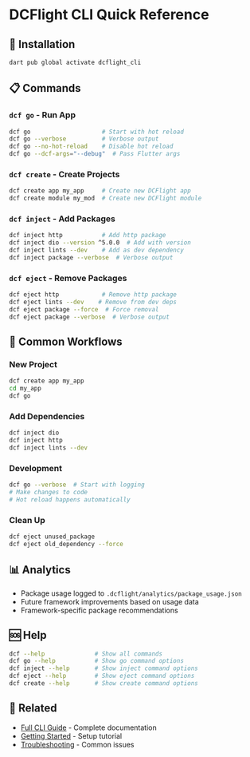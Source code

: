 # DCFlight CLI Quick Reference

## 🚀 Installation
```bash
dart pub global activate dcflight_cli
```

## 📋 Commands

### `dcf go` - Run App
```bash
dcf go                    # Start with hot reload
dcf go --verbose          # Verbose output
dcf go --no-hot-reload    # Disable hot reload
dcf go --dcf-args="--debug"  # Pass Flutter args
```

### `dcf create` - Create Projects
```bash
dcf create app my_app     # Create new DCFlight app
dcf create module my_mod  # Create new DCFlight module
```

### `dcf inject` - Add Packages
```bash
dcf inject http           # Add http package
dcf inject dio --version ^5.0.0  # Add with version
dcf inject lints --dev    # Add as dev dependency
dcf inject package --verbose  # Verbose output
```

### `dcf eject` - Remove Packages
```bash
dcf eject http            # Remove http package
dcf eject lints --dev    # Remove from dev deps
dcf eject package --force  # Force removal
dcf eject package --verbose  # Verbose output
```

## 🔧 Common Workflows

### New Project
```bash
dcf create app my_app
cd my_app
dcf go
```

### Add Dependencies
```bash
dcf inject dio
dcf inject http
dcf inject lints --dev
```

### Development
```bash
dcf go --verbose  # Start with logging
# Make changes to code
# Hot reload happens automatically
```

### Clean Up
```bash
dcf eject unused_package
dcf eject old_dependency --force
```

## 📊 Analytics
- Package usage logged to `.dcflight/analytics/package_usage.json`
- Future framework improvements based on usage data
- Framework-specific package recommendations

## 🆘 Help
```bash
dcf --help              # Show all commands
dcf go --help           # Show go command options
dcf inject --help       # Show inject command options
dcf eject --help        # Show eject command options
dcf create --help       # Show create command options
```

## 🔗 Related
- [Full CLI Guide](./CLI_GUIDE.md) - Complete documentation
- [Getting Started](./GETTING_STARTED.md) - Setup tutorial
- [Troubleshooting](./TROUBLESHOOTING.md) - Common issues
